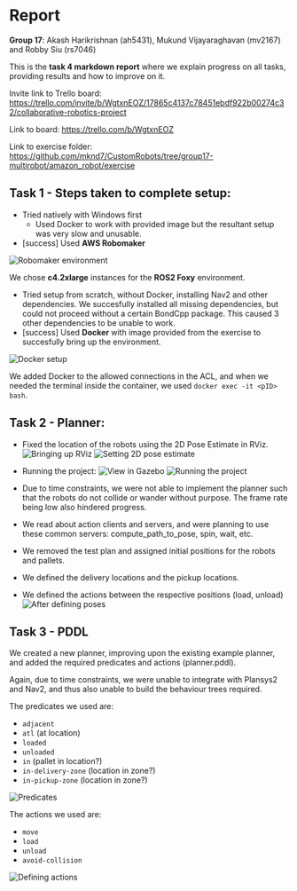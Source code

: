 # Report
**Group 17**: Akash Harikrishnan (ah5431), Mukund Vijayaraghavan (mv2167) and Robby Siu (rs7046)

This is the **task 4 markdown report** where we explain progress on all tasks, providing results and how to improve on it.

Invite link to Trello board: https://trello.com/invite/b/WgtxnEOZ/17865c4137c78451ebdf922b00274c32/collaborative-robotics-project

Link to board: https://trello.com/b/WgtxnEOZ

Link to exercise folder: https://github.com/mknd7/CustomRobots/tree/group17-multirobot/amazon_robot/exercise

## Task 1 - Steps taken to complete setup:

- Tried natively with Windows first
  - Used Docker to work with provided image but the resultant setup was very slow and unusable.
- [success] Used **AWS Robomaker**

![Robomaker environment](screenshots/01.png)

  We chose **c4.2xlarge** instances for the **ROS2 Foxy** environment.

  - Tried setup from scratch, without Docker, installing Nav2 and other dependencies. We succesfully installed all missing dependencies, but could not proceed without a certain BondCpp package. This caused 3 other dependencies to be unable to work.
  - [success] Used **Docker** with image provided from the exercise to succesfully bring up the environment.

![Docker setup](screenshots/02.png)

We added Docker to the allowed connections in the ACL, and when we needed the terminal inside the container, we used `docker exec -it <pID> bash`.

## Task 2 - Planner:

- Fixed the location of the robots using the 2D Pose Estimate in RViz.
![Bringing up RViz](screenshots/03.png)
![Setting 2D pose estimate](screenshots/04.png)

- Running the project:
![View in Gazebo](screenshots/06.png)
![Running the project](screenshots/07.png)

- Due to time constraints, we were not able to implement the planner such that the robots do not collide or wander without purpose. The frame rate being low also hindered progress.
- We read about action clients and servers, and were planning to use these common servers: compute_path_to_pose, spin, wait, etc.
- We removed the test plan and assigned initial positions for the robots and pallets.
- We defined the delivery locations and the pickup locations.
- We defined the actions between the respective positions (load, unload)
![After defining poses](screenshots/08.png)

## Task 3 - PDDL

We created a new planner, improving upon the existing example planner, and added the required predicates and actions (planner.pddl).

Again, due to time constraints, we were unable to integrate with Plansys2 and Nav2, and thus also unable to build the behaviour trees required.

The predicates we used are:
- `adjacent`
- `atl` (at location)
- `loaded`
- `unloaded`
- `in` (pallet in location?)
- `in-delivery-zone` (location in zone?)
- `in-pickup-zone` (location in zone?)

![Predicates](screenshots/10.png)

The actions we used are:
- `move`
- `load`
- `unload`
- `avoid-collision`

![Defining actions](screenshots/09.png)
